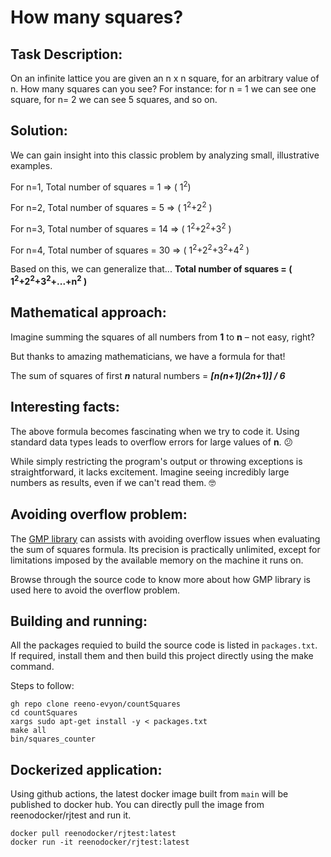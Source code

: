 # How many squares?

## Task Description: 
On an infinite lattice you are given an n x n square, for an arbitrary value of n. How many squares can you see? 
For instance: for n = 1 we can see one square, for n= 2 we can see 5 squares, and so on.

## Solution:
We can gain insight into this classic problem by analyzing small, illustrative examples.

For n=1, Total number of squares = 1 => ( 1<sup>2</sup>)

For n=2, Total number of squares = 5 => ( 1<sup>2</sup>+2<sup>2</sup> )

For n=3, Total number of squares = 14 => ( 1<sup>2</sup>+2<sup>2</sup>+3<sup>2</sup> )

For n=4, Total number of squares = 30 => ( 1<sup>2</sup>+2<sup>2</sup>+3<sup>2</sup>+4<sup>2</sup> )

Based on this, we can generalize that... **Total number of squares = ( 1<sup>2</sup>+2<sup>2</sup>+3<sup>2</sup>+...+n<sup>2</sup> )**

## Mathematical approach:
Imagine summing the squares of all numbers from **1** to **n** – not easy, right? 

But thanks to amazing mathematicians, we have a formula for that!

The sum of squares of first ***n*** natural numbers = ***[n(n+1)(2n+1)] / 6***

## Interesting facts:
The above formula becomes fascinating when we try to code it. Using standard data types leads to overflow errors for large values of **n**. :confused:

While simply restricting the program's output or throwing exceptions is straightforward, it lacks excitement. Imagine seeing incredibly large numbers as results, even if we can't read them. :nerd_face:

## Avoiding overflow problem:
The [GMP library](https://gmplib.org/) can assists with avoiding overflow issues when evaluating the sum of squares formula. Its precision is practically unlimited, except for limitations imposed by the available memory on the machine it runs on. 

Browse through the source code to know more about how GMP library is used here to avoid the overflow problem.


## Building and running:
All the packages requied to build the source code is listed in `packages.txt`. If required, install them and then build this project directly using the make command. 

Steps to follow:
```
gh repo clone reeno-evyon/countSquares
cd countSquares
xargs sudo apt-get install -y < packages.txt
make all
bin/squares_counter
```

## Dockerized application:
Using github actions, the latest docker image built from `main` will be published to docker hub. You can directly pull the image from reenodocker/rjtest and run it.
```
docker pull reenodocker/rjtest:latest
docker run -it reenodocker/rjtest:latest
```
